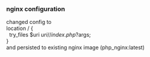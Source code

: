 ### nginx configuration
changed config to <br>
location / { <br>
  &nbsp;  try_files $uri $uri/ /index.php?$args; <br>
} <br>
and persisted to existing nginx image (php_nginx:latest)